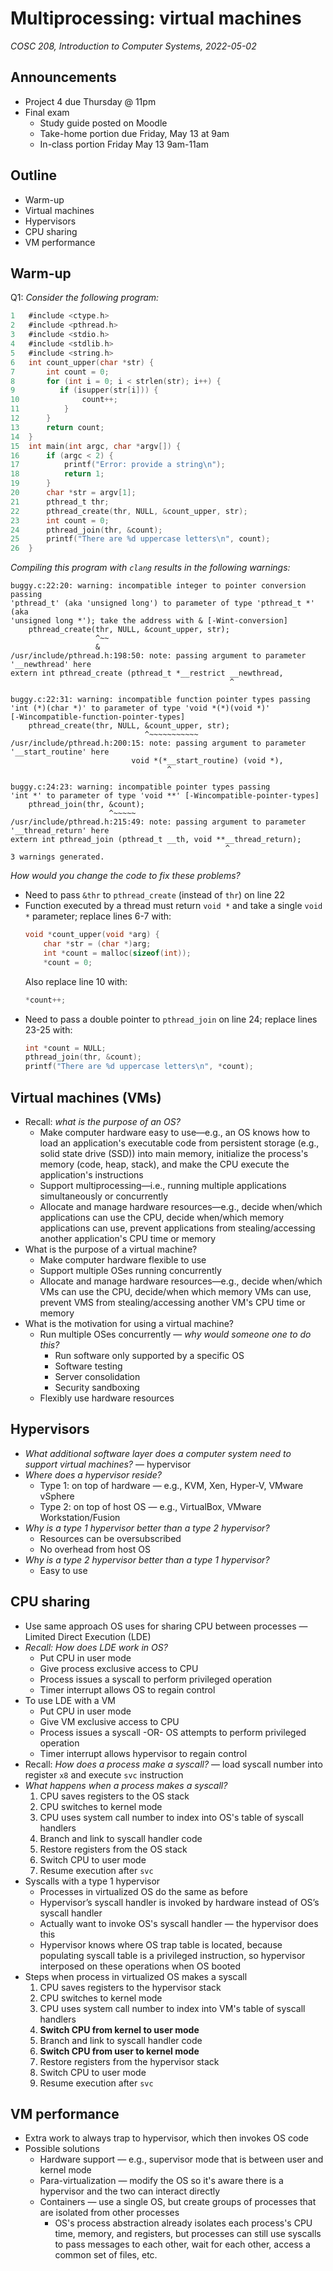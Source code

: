 # Multiprocessing: virtual machines
_COSC 208, Introduction to Computer Systems, 2022-05-02_

## Announcements
* Project 4 due Thursday @ 11pm
* Final exam
    * Study guide posted on Moodle
    * Take-home portion due Friday, May 13 at 9am
    * In-class portion Friday May 13 9am-11am

## Outline
* Warm-up
* Virtual machines
* Hypervisors
* CPU sharing
* VM performance

## Warm-up
Q1: _Consider the following program:_
```C
1   #include <ctype.h>
2   #include <pthread.h>
3   #include <stdio.h>
4   #include <stdlib.h>
5   #include <string.h>
6   int count_upper(char *str) {
7       int count = 0;
8       for (int i = 0; i < strlen(str); i++) {
9          if (isupper(str[i])) {
10              count++;
11          }
12      }
13      return count;
14  }
15  int main(int argc, char *argv[]) {
16      if (argc < 2) {
17          printf("Error: provide a string\n");
18          return 1;
19      }
20      char *str = argv[1];
21      pthread_t thr;
22      pthread_create(thr, NULL, &count_upper, str);
23      int count = 0;
24      pthread_join(thr, &count);
25      printf("There are %d uppercase letters\n", count);
26  }
```
_Compiling this program with `clang` results in the following warnings:_
```
buggy.c:22:20: warning: incompatible integer to pointer conversion passing 
'pthread_t' (aka 'unsigned long') to parameter of type 'pthread_t *' (aka 
'unsigned long *'); take the address with & [-Wint-conversion]
    pthread_create(thr, NULL, &count_upper, str);
                   ^~~
                   &
/usr/include/pthread.h:198:50: note: passing argument to parameter 
'__newthread' here
extern int pthread_create (pthread_t *__restrict __newthread,
                                                 ^

buggy.c:22:31: warning: incompatible function pointer types passing 
'int (*)(char *)' to parameter of type 'void *(*)(void *)' 
[-Wincompatible-function-pointer-types]
    pthread_create(thr, NULL, &count_upper, str);
                              ^~~~~~~~~~~~
/usr/include/pthread.h:200:15: note: passing argument to parameter 
'__start_routine' here
                           void *(*__start_routine) (void *),
                                   ^

buggy.c:24:23: warning: incompatible pointer types passing 
'int *' to parameter of type 'void **' [-Wincompatible-pointer-types]
    pthread_join(thr, &count);
                      ^~~~~~
/usr/include/pthread.h:215:49: note: passing argument to parameter 
'__thread_return' here
extern int pthread_join (pthread_t __th, void **__thread_return);
                                                ^
3 warnings generated.
```
_How would you change the code to fix these problems?_
* Need to pass `&thr` to `pthread_create` (instead of `thr`) on line 22
* Function executed by a thread must return `void *` and take a single `void *` parameter; replace lines 6-7 with:
    ```C
    void *count_upper(void *arg) {
        char *str = (char *)arg;
        int *count = malloc(sizeof(int));
        *count = 0;
    ```
    Also replace line 10 with:
    ```C
    *count++;
    ```
* Need to pass a double pointer to `pthread_join` on line 24; replace lines 23-25 with:
    ```C
    int *count = NULL;
    pthread_join(thr, &count);
    printf("There are %d uppercase letters\n", *count);
    ``` 

## Virtual machines (VMs)
* Recall: _what is the purpose of an OS?_
    * Make computer hardware easy to use—e.g., an OS knows how to load an application's executable code from persistent storage (e.g., solid state drive (SSD)) into main memory, initialize the process's memory (code, heap, stack), and make the CPU execute the application's instructions
    * Support multiprocessing—i.e., running multiple applications simultaneously or concurrently
    * Allocate and manage hardware resources—e.g., decide when/which applications can use the CPU, decide when/which memory applications can use, prevent applications from stealing/accessing another application's CPU time or memory
* What is the purpose of a virtual machine?
    * Make computer hardware flexible to use
    * Support multiple OSes running concurrently
    * Allocate and manage hardware resources—e.g., decide when/which VMs can use the CPU, decide/when which memory VMs can use, prevent VMS from stealing/accessing another VM's CPU time or memory
* What is the motivation for using a virtual machine?
    * Run multiple OSes concurrently — _why would someone one to do this?_
        * Run software only supported by a specific OS
        * Software testing
        * Server consolidation
        * Security sandboxing
    * Flexibly use hardware resources

## Hypervisors
* _What additional software layer does a computer system need to support virtual machines?_ — hypervisor
* _Where does a hypervisor reside?_
    * Type 1: on top of hardware — e.g., KVM, Xen, Hyper-V, VMware vSphere
    * Type 2: on top of host OS — e.g., VirtualBox, VMware Workstation/Fusion
* _Why is a type 1 hypervisor better than a type 2 hypervisor?_
    * Resources can be oversubscribed
    * No overhead from host OS
* _Why is a type 2 hypervisor better than a type 1 hypervisor?_
    * Easy to use

## CPU sharing
* Use same approach OS uses for sharing CPU between processes — Limited Direct Execution (LDE)
* _Recall: How does LDE work in OS?_
    * Put CPU in user mode
    * Give process exclusive access to CPU
    * Process issues a syscall to perform privileged operation
    * Timer interrupt allows OS to regain control
* To use LDE with a VM
    * Put CPU in user mode
    * Give VM exclusive access to CPU
    * Process issues a syscall -OR- OS attempts to perform privileged operation
    * Timer interrupt allows hypervisor to regain control
* Recall: _How does a process make a syscall?_ — load syscall number into register `x8` and execute `svc` instruction
* _What happens when a process makes a syscall?_
    1. CPU saves registers to the OS stack
    2. CPU switches to kernel mode
    3. CPU uses system call number to index into OS's table of syscall handlers 
    4. Branch and link to syscall handler code
    5. Restore registers from the OS stack
    6. Switch CPU to user mode
    7. Resume execution after `svc` 
* Syscalls with a type 1 hypervisor
    * Processes in virtualized OS do the same as before
    * Hypervisor’s syscall handler is invoked by hardware instead of OS’s syscall handler
    * Actually want to invoke OS's syscall handler — the hypervisor does this
    * Hypervisor knows where OS trap table is located, because populating syscall table is a privileged instruction, so hypervisor interposed on these operations when OS booted
* Steps when process in virtualized OS makes a syscall
    1. CPU saves registers to the hypervisor stack
    2. CPU switches to kernel mode
    3. CPU uses system call number to index into VM's table of syscall handlers 
    4. **Switch CPU from kernel to user mode**
    5. Branch and link to syscall handler code
    6. **Switch CPU from user to kernel mode**
    7. Restore registers from the hypervisor stack
    8. Switch CPU to user mode
    9. Resume execution after `svc`

## VM performance
* Extra work to always trap to hypervisor, which then invokes OS code
* Possible solutions
    * Hardware support — e.g., supervisor mode that is between user and kernel mode
    * Para-virtualization — modify the OS so it's aware there is a hypervisor and the two can interact directly
    * Containers — use a single OS, but create groups of processes that are isolated from other processes
        * OS's process abstraction already isolates each process's CPU time, memory, and registers, but processes can still use syscalls to pass messages to each other, wait for each other, access a common set of files, etc.